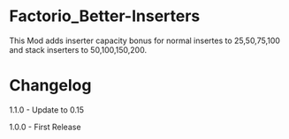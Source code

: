 # Factorio_Better-Inserters
This Mod adds inserter capacity bonus for normal insertes to 25,50,75,100 and stack inserters to 50,100,150,200.

# Changelog
1.1.0 - Update to 0.15

1.0.0 - First Release
